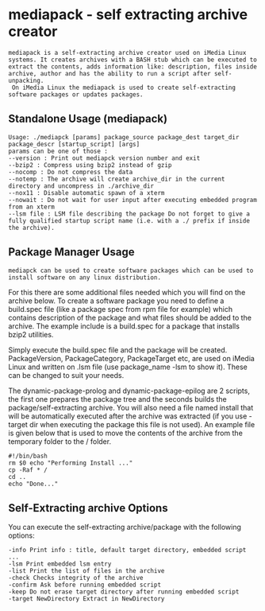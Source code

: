 # mediapack - self extracting archive creator

    mediapack is a self-extracting archive creator used on iMedia Linux systems. It creates archives with a BASH stub which can be executed to extract the contents, adds information like: description, files inside archive, author and has the ability to run a script after self-unpacking.
     On iMedia Linux the mediapack is used to create self-extracting software packages or updates packages.


## Standalone Usage (mediapack)

	Usage: ./mediapck [params] package_source package_dest target_dir package_descr [startup_script] [args] 
	params can be one of those : 
	--version : Print out mediapck version number and exit 
	--bzip2 : Compress using bzip2 instead of gzip
	--nocomp : Do not compress the data 
	--notemp : The archive will create archive_dir in the current directory and uncompress in ./archive_dir 
	--nox11 : Disable automatic spawn of a xterm 
	--nowait : Do not wait for user input after executing embedded program from an xterm 
	--lsm file : LSM file describing the package Do not forget to give a fully qualified startup script name (i.e. with a ./ prefix if inside the archive).


## Package Manager Usage

    mediapck can be used to create software packages which can be used to install software on any linux distribution.
 For this there are some additional files needed which you will find on the archive below. To create a software package you need to define a build.spec file 
(like a package spec from rpm file for example) which contains description of the package and what files should be added to the archive. 
The example include is a build.spec for a package that installs bzip2 utilities.


Simply execute the build.spec file and the package will be created. PackageVersion, PackageCategory, PackageTarget etc, are used on iMedia Linux and written on .lsm file (use package_name -lsm to show it).
These can be changed to suit your needs.

The dynamic-package-prolog and dynamic-package-epilog are 2 scripts, the first one prepares the package tree and the seconds builds the package/self-extracting archive.
You will also need a file named install that will be automatically executed after the archive was extracted (if you use -target dir when executing the package this file is not used).
 An example file is given below that is used to move the contents of the archive from the temporary folder to the / folder.

	#!/bin/bash 
	rm $0 echo "Performing Install ..." 
	cp -Raf * / 
	cd .. 
	echo "Done..."

## Self-Extracting archive Options

You can execute the self-extracting archive/package with the following options:

	-info Print info : title, default target directory, embedded script ... 
	-lsm Print embedded lsm entry 
	-list Print the list of files in the archive 
	-check Checks integrity of the archive 
	-confirm Ask before running embedded script 
	-keep Do not erase target directory after running embedded script
	-target NewDirectory Extract in NewDirectory
